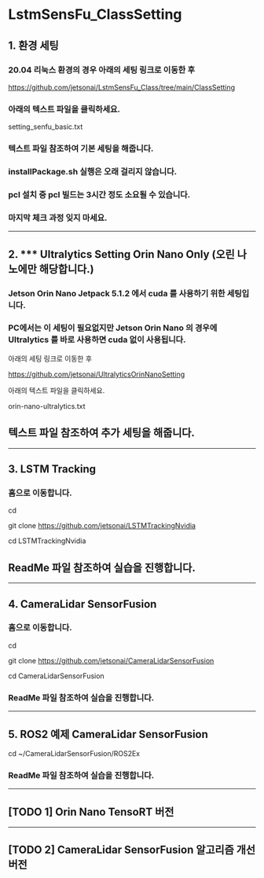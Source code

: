# LstmSensFu_ClassSetting

## 1. 환경 세팅

### 20.04 리눅스 환경의 경우 아래의 세팅 링크로 이동한 후

https://github.com/jetsonai/LstmSensFu_Class/tree/main/ClassSetting

### 아래의 텍스트 파일을 클릭하세요.

setting_senfu_basic.txt

### 텍스트 파일 참조하여 기본 세팅을 해줍니다. 
### installPackage.sh 실행은 오래 걸리지 않습니다. 
### pcl 설치 중 pcl 빌드는 3시간 정도 소요될 수 있습니다. 
### 마지막 체크 과정 잊지 마세요.

-----------------------------------

## 2. *** Ultralytics Setting Orin Nano Only (오린 나노에만 해당합니다.)

### Jetson Orin Nano Jetpack 5.1.2 에서 cuda 를 사용하기 위한 세팅입니다. 
### PC에서는 이 세팅이 필요없지만 Jetson Orin Nano 의 경우에 Ultralytics 를 바로 사용하면 cuda 없이 사용됩니다.

아래의 세팅 링크로 이동한 후

https://github.com/jetsonai/UltralyticsOrinNanoSetting

아래의 텍스트 파일을 클릭하세요.

orin-nano-ultralytics.txt

## 텍스트 파일 참조하여 추가 세팅을 해줍니다.

-----------------------------------

## 3. LSTM Tracking

### 홈으로 이동합니다.

cd

git clone https://github.com/jetsonai/LSTMTrackingNvidia

cd LSTMTrackingNvidia

## ReadMe 파일 참조하여 실습을 진행합니다.

-----------------------------------

## 4. CameraLidar SensorFusion

### 홈으로 이동합니다.

cd

git clone https://github.com/jetsonai/CameraLidarSensorFusion

cd CameraLidarSensorFusion

### ReadMe 파일 참조하여 실습을 진행합니다.

-----------------------------------

## 5. ROS2 예제 CameraLidar SensorFusion 

cd ~/CameraLidarSensorFusion/ROS2Ex

### ReadMe 파일 참조하여 실습을 진행합니다.

-------------------------------------

## [TODO 1] Orin Nano TensoRT 버전

------------------------------------

## [TODO 2] CameraLidar SensorFusion 알고리즘 개선 버전






